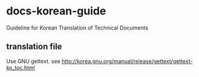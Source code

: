 # docs-korean-guide
Guideline for Korean Translation of Technical Documents


## translation file
Use GNU gettext. see http://korea.gnu.org/manual/release/gettext/gettext-ko_toc.html
